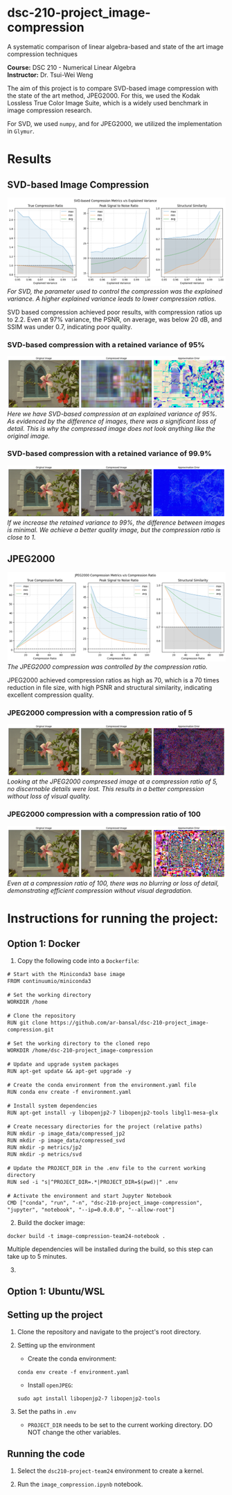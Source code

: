 # dsc-210-project_image-compression

A systematic comparison of linear algebra-based and state of the art image compression techniques

**Course:** DSC 210 - Numerical Linear Algebra  
**Instructor:** Dr. Tsui-Wei Weng

The aim of this project is to compare SVD-based image compression with the state of the art method, JPEG2000. For this, we used the Kodak Lossless True Color Image Suite, which is a widely used benchmark in image compression research.

For SVD, we used `numpy`, and for JPEG2000, we utilized the implementation in `Glymur`. 


# Results

## SVD-based Image Compression
![SVD Metrics](assets/svd_metrics.png)  
*For SVD, the parameter used to control the compression was the explained variance. A higher explained variance leads to lower compression ratios.*

SVD based compression achieved poor results, with compression ratios up to 2.2. Even at 97% variance, the PSNR, on average, was below 20 dB, and SSIM was under 0.7, indicating poor quality.

### SVD-based compression with a retained variance of 95%
![SVD 95% Comparison](assets/svd_95_comparison.png)  
*Here we have SVD-based compression at an explained variance of 95%. As evidenced by the difference of images, there was a significant loss of detail. This is why the compressed image does not look anything like the original image.*

### SVD-based compression with a retained variance of 99.9%
![SVD 99.9% Comparison](assets/svd_999_comparison.png)  
*If we increase the retained variance to 99%, the difference between images is minimal. We achieve a better quality image, but the compression ratio is close to 1.*

## JPEG2000
![JPEG2000 Metrics](assets/jp2_metrics.png)  
*The JPEG2000 compression was controlled by the compression ratio.*

JPEG2000 achieved compression ratios as high as 70, which is a 70 times reduction in file size, with high PSNR and structural similarity, indicating excellent compression quality.

### JPEG2000 compression with a compression ratio of 5
![JPEG2000 Compression Ratio 5](assets/jp2k_5_comparison.png)  
*Looking at the JPEG2000 compressed image at a compression ratio of 5, no discernable details were lost. This results in a better compression without loss of visual quality.*

### JPEG2000 compression with a compression ratio of 100
![JPEG2000 Compression Ratio 100](assets/jp2k_100_comparison.png)  
*Even at a compression ratio of 100, there was no blurring or loss of detail, demonstrating efficient compression without visual degradation.*


# Instructions for running the project:
## Option 1: Docker
1. Copy the following code into a `Dockerfile`:
```
# Start with the Miniconda3 base image
FROM continuumio/miniconda3

# Set the working directory
WORKDIR /home

# Clone the repository
RUN git clone https://github.com/ar-bansal/dsc-210-project_image-compression.git

# Set the working directory to the cloned repo
WORKDIR /home/dsc-210-project_image-compression

# Update and upgrade system packages
RUN apt-get update && apt-get upgrade -y

# Create the conda environment from the environment.yaml file
RUN conda env create -f environment.yaml

# Install system dependencies
RUN apt-get install -y libopenjp2-7 libopenjp2-tools libgl1-mesa-glx

# Create necessary directories for the project (relative paths)
RUN mkdir -p image_data/compressed_jp2
RUN mkdir -p image_data/compressed_svd
RUN mkdir -p metrics/jp2
RUN mkdir -p metrics/svd

# Update the PROJECT_DIR in the .env file to the current working directory
RUN sed -i "s|^PROJECT_DIR=.*|PROJECT_DIR=$(pwd)|" .env

# Activate the environment and start Jupyter Notebook
CMD ["conda", "run", "-n", "dsc-210-project_image-compression", "jupyter", "notebook", "--ip=0.0.0.0", "--allow-root"]
```

2. Build the docker image:
```
docker build -t image-compression-team24-notebook .
```
Multiple dependencies will be installed during the build, so this step can take up to 5 minutes.

3. 




## Option 1: Ubuntu/WSL

## Setting up the project
1. Clone the repository and navigate to the project's root directory.

2. Setting up the environment
    - Create the conda environment: 
    ```
    conda env create -f environment.yaml
    ```

    - Install `openJPEG`:
    ```
    sudo apt install libopenjp2-7 libopenjp2-tools
    ```

3. Set the paths in `.env`
    - `PROJECT_DIR` needs to be set to the current working directory. DO NOT change the other variables.

## Running the code
1. Select the `dsc210-project-team24` environment to create a kernel.

2. Run the `image_compression.ipynb` notebook.
